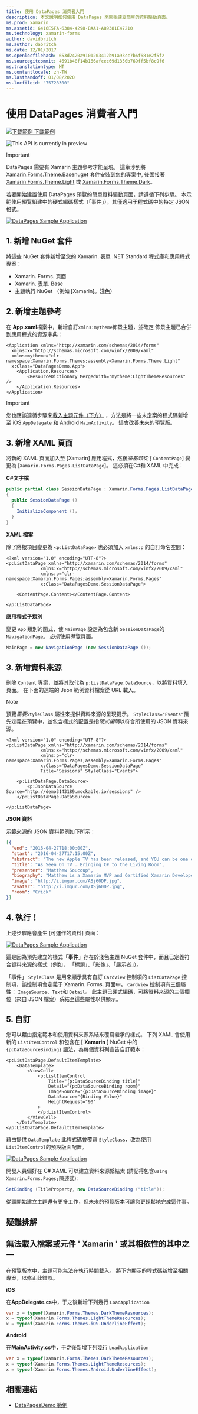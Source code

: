 ```yaml
---
title: 使用 DataPages 消費者入門
description: 本文說明如何使用 DataPages 來開始建立簡單的資料驅動頁面。
ms.prod: xamarin
ms.assetid: 6416E5FA-6384-4298-BAA1-A89381E47210
ms.technology: xamarin-forms
author: davidbritch
ms.author: dabritch
ms.date: 12/01/2017
ms.openlocfilehash: 653d2420a9101203412b91a93cc7b6f681e2f5f2
ms.sourcegitcommit: 4691b48f14b166afcec69d1350b769ff5bf8c9f6
ms.translationtype: MT
ms.contentlocale: zh-TW
ms.lasthandoff: 01/08/2020
ms.locfileid: "75728300"
---
```

# <a name="getting-started-with-datapages"></a>使用 DataPages 消費者入門

[![下載範例](~/media/shared/download.png) 下載範例](https://github.com/xamarin/xamarin-forms-samples/tree/master/Pages/DataPagesDemo)

![](~/media/shared/preview.png "This API is currently in preview")

> [!IMPORTANT]
> DataPages 需要有 Xamarin 主題參考才能呈現。 這牽涉到將 [Xamarin.Forms.Theme.Base](https://www.nuget.org/packages/Xamarin.Forms.Theme.Base/)nuget 套件安裝到您的專案中, 後面接著 [Xamarin.Forms.Theme.Light](https://www.nuget.org/packages/Xamarin.Forms.Theme.Light/) 或 [Xamarin.Forms.Theme.Dark](https://www.nuget.org/packages/Xamarin.Forms.Theme.Dark/)。

若要開始建置使用 DataPages 預覽的簡單資料驅動頁面，請遵循下列步驟。 本示範使用預覽組建中的硬式編碼樣式（「事件」），其僅適用于程式碼中的特定 JSON 格式。

[![](get-started-images/demo-sml.png "DataPages Sample Application")](get-started-images/demo.png#lightbox "DataPages Sample Application")

## <a name="1-add-nuget-packages"></a>1. 新增 NuGet 套件

將這些 NuGet 套件新增至您的 Xamarin. 表單 .NET Standard 程式庫和應用程式專案：

- Xamarin. Forms. 頁面
- Xamarin. 表單. Base
- 主題執行 NuGet （例如 [Xamarin]。淺色）

## <a name="2-add-theme-reference"></a>2. 新增主題參考

在  **App.xaml**檔案中，新增自訂`xmlns:mytheme`佈景主題，並確定 佈景主題已合併到應用程式的資源字典：

```xaml
<Application xmlns="http://xamarin.com/schemas/2014/forms"
  xmlns:x="http://schemas.microsoft.com/winfx/2009/xaml"
  xmlns:mytheme="clr-namespace:Xamarin.Forms.Themes;assembly=Xamarin.Forms.Theme.Light"
  x:Class="DataPagesDemo.App">
    <Application.Resources>
        <ResourceDictionary MergedWith="mytheme:LightThemeResources" />
    </Application.Resources>
</Application>
```

> [!IMPORTANT]
> 您也應該遵循步驟來[載入主題元件（下方）](#loadtheme) ，方法是將一些未定案的程式碼新增至 iOS `AppDelegate` 和 Android `MainActivity`。 這會改善未來的預覽版。

## <a name="3-add-a-xaml-page"></a>3. 新增 XAML 頁面

將新的 XAML 頁面加入至 [Xamarin] 應用程式，然後*將基類從 [* `ContentPage`] 變更為 [`Xamarin.Forms.Pages.ListDataPage`]。 這必須在C#和 XAML 中完成：

**C#文字檔**

```csharp
public partial class SessionDataPage : Xamarin.Forms.Pages.ListDataPage // was ContentPage
{
  public SessionDataPage ()
  {
    InitializeComponent ();
  }
}
```

**XAML 檔案**

除了將根項目變更為 `<p:ListDataPage>` 也必須加入 `xmlns:p` 的自訂命名空間：

```xaml
<?xml version="1.0" encoding="UTF-8"?>
<p:ListDataPage xmlns="http://xamarin.com/schemas/2014/forms"
             xmlns:x="http://schemas.microsoft.com/winfx/2009/xaml"
             xmlns:p="clr-namespace:Xamarin.Forms.Pages;assembly=Xamarin.Forms.Pages"
             x:Class="DataPagesDemo.SessionDataPage">

    <ContentPage.Content></ContentPage.Content>

</p:ListDataPage>
```

**應用程式子類別**

變更 `App` 類別的函式，使 `MainPage` 設定為包含新 `SessionDataPage`的 `NavigationPage`。 *必須*使用導覽頁面。

```csharp
MainPage = new NavigationPage (new SessionDataPage ());
```

## <a name="3-add-the-datasource"></a>3. 新增資料來源

刪除 `Content` 專案，並將其取代為 `p:ListDataPage.DataSource`，以將資料填入頁面。 在下面的遠端的 Json 範例資料檔案從 URL 載入。

> [!NOTE]
> 預覽*需要*`StyleClass` 屬性來提供資料來源的呈現提示。 `StyleClass="Events"`預先定義在預覽中，並包含樣式的配置是指*硬式編碼*以符合所使用的 JSON 資料來源。

```xaml
<?xml version="1.0" encoding="UTF-8"?>
<p:ListDataPage xmlns="http://xamarin.com/schemas/2014/forms"
             xmlns:x="http://schemas.microsoft.com/winfx/2009/xaml"
             xmlns:p="clr-namespace:Xamarin.Forms.Pages;assembly=Xamarin.Forms.Pages"
             x:Class="DataPagesDemo.SessionDataPage"
             Title="Sessions" StyleClass="Events">

    <p:ListDataPage.DataSource>
        <p:JsonDataSource Source="http://demo3143189.mockable.io/sessions" />
    </p:ListDataPage.DataSource>

</p:ListDataPage>
```

**JSON 資料**

[示範來源](http://demo3143189.mockable.io/sessions)的 JSON 資料範例如下所示：

```json
[{
  "end": "2016-04-27T18:00:00Z",
  "start": "2016-04-27T17:15:00Z",
  "abstract": "The new Apple TV has been released, and YOU can be one of the first developers to write apps for it. To make things even better, you can build these apps in C#! This session will introduce the basics of how to create a tvOS app with Xamarin, including: differences between tvOS and iOS APIs, TV user interface best practices, responding to user input, as well as the capabilities and limitations of building apps for a television. Grab some popcorn—this is going to be good!",
  "title": "As Seen On TV … Bringing C# to the Living Room",
  "presenter": "Matthew Soucoup",
  "biography": "Matthew is a Xamarin MVP and Certified Xamarin Developer from Madison, WI. He founded his company Code Mill Technologies and started the Madison Mobile .Net Developers Group.  Matt regularly speaks on .Net and Xamarin development at user groups, code camps and conferences throughout the Midwest. Matt gardens hot peppers, rides bikes, and loves Wisconsin micro-brews and cheese.",
  "image": "http://i.imgur.com/ASj60DP.jpg",
  "avatar": "http://i.imgur.com/ASj60DP.jpg",
  "room": "Crick"
}]
```

## <a name="4-run"></a>4. 執行！

上述步驟應會產生 [可運作的資料] 頁面：

[![](get-started-images/demo-sml.png "DataPages Sample Application")](get-started-images/demo.png#lightbox "DataPages Sample Application")

這是因為預先建立的樣式「**事件**」存在於淺色主題 NuGet 套件中，而且已定義符合資料來源的樣式（例如， 「標題」、「影像」、「展示者」）。

「事件」 `StyleClass` 是用來顯示具有自訂 `CardView` 控制項的 `ListDataPage` 控制項，該控制項會定義于 Xamarin. Forms. 頁面中。 `CardView` 控制項有三個屬性： `ImageSource`、`Text`和 `Detail`。 此主題已硬式編碼，可將資料來源的三個欄位（來自 JSON 檔案）系結至這些屬性以供顯示。

## <a name="5-customize"></a>5. 自訂

您可以藉由指定範本和使用資料來源系結來覆寫繼承的樣式。 下列 XAML 會使用新的 `ListItemControl` 和包含在 [ **Xamarin** ] NuGet 中的 `{p:DataSourceBinding}` 語法，為每個資料列宣告自訂範本：

```xaml
<p:ListDataPage.DefaultItemTemplate>
    <DataTemplate>
        <ViewCell>
            <p:ListItemControl
                Title="{p:DataSourceBinding title}"
                Detail="{p:DataSourceBinding room}"
                ImageSource="{p:DataSourceBinding image}"
                DataSource="{Binding Value}"
                HeightRequest="90"
            >
            </p:ListItemControl>
        </ViewCell>
    </DataTemplate>
</p:ListDataPage.DefaultItemTemplate>
```

藉由提供 `DataTemplate` 此程式碼會覆寫 `StyleClass`，改為使用 `ListItemControl`的預設版面配置。

[![](get-started-images/custom-sml.png "DataPages Sample Application")](get-started-images/custom.png#lightbox "DataPages Sample Application")

開發人員偏好在 C# XAML 可以建立資料來源繫結太 (請記得包含`using Xamarin.Forms.Pages;`陳述式):

```csharp
SetBinding (TitleProperty, new DataSourceBinding ("title"));
```

從頭開始建立主題還有更多工作，但未來的預覽版本可讓您更輕鬆地完成這件事。

## <a name="troubleshooting"></a>疑難排解

<a name="loadtheme" />

## <a name="could-not-load-file-or-assembly-xamarinformsthemelight-or-one-of-its-dependencies"></a>無法載入檔案或元件 ' Xamarin ' 或其相依性的其中之一

在預覽版本中，主題可能無法在執行時間載入。 將下方顯示的程式碼新增至相關專案，以修正此錯誤。

**iOS**

在**AppDelegate.cs**中，于之後新增下列幾行 `LoadApplication`

```csharp
var x = typeof(Xamarin.Forms.Themes.DarkThemeResources);
x = typeof(Xamarin.Forms.Themes.LightThemeResources);
x = typeof(Xamarin.Forms.Themes.iOS.UnderlineEffect);
```

**Android**

在**MainActivity.cs**中，于之後新增下列幾行 `LoadApplication`

```csharp
var x = typeof(Xamarin.Forms.Themes.DarkThemeResources);
x = typeof(Xamarin.Forms.Themes.LightThemeResources);
x = typeof(Xamarin.Forms.Themes.Android.UnderlineEffect);
```

## <a name="related-links"></a>相關連結

- [DataPagesDemo 範例](https://github.com/xamarin/xamarin-forms-samples/tree/master/Pages/DataPagesDemo)
